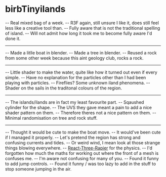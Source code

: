 # birbTinyilands

-- Real mixed bag of a week. 
-- R3F again, still unsure I like it, does still feel less like a creative tool than.
-- Fully aware that is not the traditional spelling of island. 
-- Will not admit how long it took me to become fully aware I'd done it.

***

-- Made a litlle boat in blender.
-- Made a tree in blender.
-- Reused a rock from some other week because this aint geology club, rocks a rock. 

***

-- Little shader to make the water, quite like how it turned out even if every simple.
-- Have no explanation for the particles other than I had been playing with particles.
-- Fireflies? Some unknown iland phenomena. 
-- Shader on the sails in the traditonal colours of the region. 

***

-- The islands/ilands are in fact my least favourite part. 
-- Sqaushed cylinder for the shape.
-- The UVS they gave meant a pain to add a nice shader pattern on them.
-- Therefore theres not a nice pattern on them.
-- Minimal randomisation on tree and rock stuff.

***

-- Thought it would be cute to make the boat move. 
-- It would've been cute if I managed it properly.
-- Let's pretend the region has strong and confusing currents and tides. 
-- Or weird wind, I mean look at those strange things blowing everywhere. 
-- [React-Three-Rapier](https://react-three-rapier.pmnd.rs/) for the physics.
-- I'd forgotten how much the maths for working out where the front of a mesh is confuses me.
-- I'm aware not confusing for many of you. 
-- Found it funny to add jump controls.
-- Found it funny / was too lazy to add in the stuff to stop someone jumping in the air. 